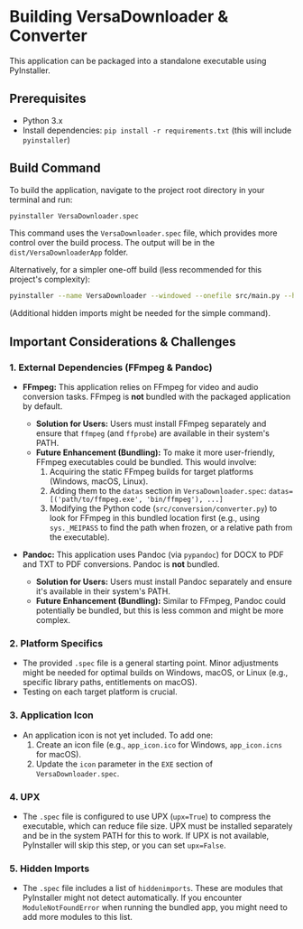 # Building VersaDownloader & Converter

This application can be packaged into a standalone executable using PyInstaller.

## Prerequisites
- Python 3.x
- Install dependencies: `pip install -r requirements.txt` (this will include `pyinstaller`)

## Build Command
To build the application, navigate to the project root directory in your terminal and run:
```bash
pyinstaller VersaDownloader.spec
```
This command uses the `VersaDownloader.spec` file, which provides more control over the build process.
The output will be in the `dist/VersaDownloaderApp` folder.

Alternatively, for a simpler one-off build (less recommended for this project's complexity):
```bash
pyinstaller --name VersaDownloader --windowed --onefile src/main.py --hidden-import="plyer.platforms.win.notification" --hidden-import="plyer.platforms.linux.notification" --hidden-import="plyer.platforms.macosx.notification"
```
(Additional hidden imports might be needed for the simple command).

## Important Considerations & Challenges

### 1. External Dependencies (FFmpeg & Pandoc)
- **FFmpeg:** This application relies on FFmpeg for video and audio conversion tasks. FFmpeg is **not** bundled with the packaged application by default.
    - **Solution for Users:** Users must install FFmpeg separately and ensure that `ffmpeg` (and `ffprobe`) are available in their system's PATH.
    - **Future Enhancement (Bundling):** To make it more user-friendly, FFmpeg executables could be bundled. This would involve:
        1. Acquiring the static FFmpeg builds for target platforms (Windows, macOS, Linux).
        2. Adding them to the `datas` section in `VersaDownloader.spec`: `datas=[('path/to/ffmpeg.exe', 'bin/ffmpeg'), ...]`
        3. Modifying the Python code (`src/conversion/converter.py`) to look for FFmpeg in this bundled location first (e.g., using `sys._MEIPASS` to find the path when frozen, or a relative path from the executable).

- **Pandoc:** This application uses Pandoc (via `pypandoc`) for DOCX to PDF and TXT to PDF conversions. Pandoc is **not** bundled.
    - **Solution for Users:** Users must install Pandoc separately and ensure it's available in their system's PATH.
    - **Future Enhancement (Bundling):** Similar to FFmpeg, Pandoc could potentially be bundled, but this is less common and might be more complex.

### 2. Platform Specifics
- The provided `.spec` file is a general starting point. Minor adjustments might be needed for optimal builds on Windows, macOS, or Linux (e.g., specific library paths, entitlements on macOS).
- Testing on each target platform is crucial.

### 3. Application Icon
- An application icon is not yet included. To add one:
    1. Create an icon file (e.g., `app_icon.ico` for Windows, `app_icon.icns` for macOS).
    2. Update the `icon` parameter in the `EXE` section of `VersaDownloader.spec`.

### 4. UPX
- The `.spec` file is configured to use UPX (`upx=True`) to compress the executable, which can reduce file size. UPX must be installed separately and be in the system PATH for this to work. If UPX is not available, PyInstaller will skip this step, or you can set `upx=False`.

### 5. Hidden Imports
- The `.spec` file includes a list of `hiddenimports`. These are modules that PyInstaller might not detect automatically. If you encounter `ModuleNotFoundError` when running the bundled app, you might need to add more modules to this list.
